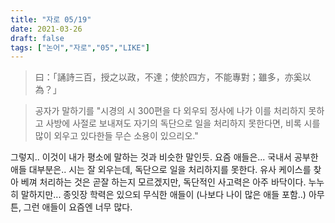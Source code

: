 ```yaml
---
title: "자로 05/19"
date: 2021-03-26
draft: false
tags: ["논어","자로","05","LIKE"]
---
```


> 曰：「誦詩三百，授之以政，不達；使於四方，不能專對；雖多，亦奚以為？」

> 공자가 말하기를 "시경의 시 300편을 다 외우되 정사에 나가 이를 처리하지 못하고 사방에 사절로 보내져도 자기의 독단으로 일을 처리하지 못한다면, 비록 시를 많이 외우고 있다한들 무슨 소용이 있으리오."

그렇지.. 이것이 내가 평소에 말하는 것과 비슷한 말인듯. 요즘 애들은... 국내서 공부한 애들 대부분은.. 시는 잘 외우는데, 독단으로 일을 처리하지를 못한다. 유사 케이스를 찾아 베껴 처리하는 것은 곧잘 하는지 모르겠지만, 독단적인 사고력은 아주 바닥이다. 누누히 말하지만... 종잇장 학력은 있으되 무식한 애들이 (나보다 나이 많은 애들 포함..) 아무튼, 그런 애들이 요즘엔 너무 많다.
